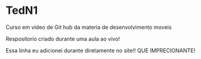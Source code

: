 # TedN1
Curso em vídeo de Git hub da materia de desenvolvimento moveis

Respositorio criado durante uma aula ao vivo!

Essa linha  eu adicionei durante  diretamente no site!! QUE IMPRECIONANTE!
